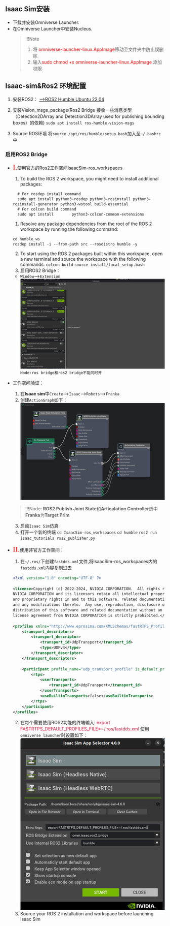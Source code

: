 ## Isaac Sim安装
- 下载并安装<a herf="https://www.nvidia.com/en-us/omniverse"/>Omniverse Launcher</a>.
- 在Omniverse Launcher中安装<a herf="https://docs.omniverse.nvidia.com/nucleus/latest/workstation/installation.html"/>Nucleus</a>.
  >!!!Note
  >1. 将<font color=red> omniverse-launcher-linux.AppImage</font>移动至文件夹中防止误删除.
  >2. 输入<font color=red>sudo chmod +x omniverse-launcher-linux.AppImage</font> 添加权限.
## Isaac-sim&Ros2 环境配置
1. 安装ROS2：
<a href ="https://docs.ros.org/en/humble/Installation/Ubuntu-Install-Debians.html">-->ROS2 Humble Ubuntu 22.04</a>

1. 安装<a herf="https://github.com/ros-perception/vision_msgs/tree/ros2">Vision_msgs_package</a>(Ros2 Bridge 接收一些消息类型（Detection2DArray and Detection3DArray used for publishing bounding boxes）的依赖)
`sudo apt install ros-humble-vision-msgs`
1. Source ROS环境
将`source /opt/ros/humble/setup.bash`加入至`~/.bashrc`中
### 启用ROS2 Bridge
- <font color=red size=5 face="微软雅黑">I.</font>使用官方的Ros2工作空间<a herf="https://github.com/isaac-sim/IsaacSim-ros_workspaces.git">IsaacSim-ros_workspaces</a>
  1. To build the ROS 2 workspace, you might need to install additional packages:
  ```
    # For rosdep install command
    sudo apt install python3-rosdep python3-rosinstall python3-rosinstall-generator python3-wstool build-essential
    # For colcon build command
    sudo apt install        python3-colcon-common-extensions
  ```
  1. Resolve any package dependencies from the root of the ROS 2 workspace by running the following command:
    ```
    cd humble_ws
    rosdep install -i --from-path src --rosdistro humble -y
    ```
  2. To start using the ROS 2 packages built within this workspace, open a new terminal and source the workspace with the following commands:
    `colcon build`
    `source install/local_setup.bash`
  3. 启用ROS2 Bridge：
    - `Window`-->`Extension`
      ![alt text](image-5.png)
    `Node:ros bridge和ros2 bridge不能同时开`
- 工作空间验证：
    1. 在**Isaac sim**中`Create`-->`Isaac`-->`Robots`-->`Franka`
    2. 创建`ActionGraph`如下：
    ![alt text](image-6.png)
    >!!!Node:
    >**ROS2 Publish Joint State**和**Articalation Controller**选中**Franka**为**Target Prim**
    3. 启动`Isaac Sim`仿真
    4. 打开一个新的终端
    `cd IsaacSim-ros_workspaces`
    `cd humble` 
    `ros2 run isaac_tutorials ros2_publisher.py`

- <font color=red size=5 face="微软雅黑">II.</font>使用非官方工作空间：
  1. 在`~/.ros/`下创建`fastdds.xml`文件,将<a herf="https://github.com/isaac-sim/IsaacSim-ros_workspaces.git">IsaacSim-ros_workspaces</a>内的`fastdds.xml`内容复制过去
  ```xml
  <?xml version="1.0" encoding="UTF-8" ?>

  <license>Copyright (c) 2022-2024, NVIDIA CORPORATION.  All rights reserved.
  NVIDIA CORPORATION and its licensors retain all intellectual property
  and proprietary rights in and to this software, related documentation
  and any modifications thereto.  Any use, reproduction, disclosure or
  distribution of this software and related documentation without an express
  license agreement from NVIDIA CORPORATION is strictly prohibited.</license>

  <profiles xmlns="http://www.eprosima.com/XMLSchemas/fastRTPS_Profiles" >
      <transport_descriptors>
          <transport_descriptor>
              <transport_id>UdpTransport</transport_id>
              <type>UDPv4</type>
          </transport_descriptor>
      </transport_descriptors>

      <participant profile_name="udp_transport_profile" is_default_profile="true">
          <rtps>
              <userTransports>
                  <transport_id>UdpTransport</transport_id>
              </userTransports>
              <useBuiltinTransports>false</useBuiltinTransports>
          </rtps>
      </participant>
  </profiles>
  ```
  2. 在每个需要使用ROS2功能的终端输入:
   <font color=#DC143C>export FASTRTPS_DEFAULT_PROFILES_FILE=~/.ros/fastdds.xml</font> 
   使用`omniverse launcher`时设置如下：
   ![alt text](image-8.png)
   3. Source your ROS 2 installation and workspace before launching Isaac Sim
